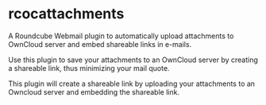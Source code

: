 # rcocattachments
A Roundcube Webmail plugin to automatically upload attachments to OwnCloud server and embed shareable links in e-mails.

Use this plugin to save your attachments to an OwnCloud server by creating a shareable link, thus minimizing your mail quote.

This plugin will create a shareable link by uploading your attachments to an Owncloud server and embedding the shareable link.
